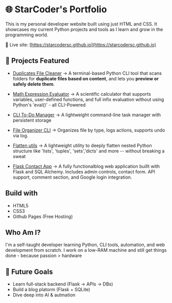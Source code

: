 # 🌐 StarCoder's Portfolio

This is my personal developer website built using just HTML and CSS.
It showcases my current Python projects and tools as I learn and grow in the programming world.

🔗 Live site: [https://starcodersc.github.io](https://starcodersc.github.io)

## 🧠 Projects Featured

- [Duplicates File Cleaner](https://github.com/StarCoderSC/duplicate-file-cleaner)
  -> A terminal-based Python CLI tool that scans folders for **duplicate files based on content**, and lets you **preview or safely delete them**.

- [Math Expression Evaluator](https://github.com/StarCoderSC/math-expression-evaluator)
  -> A scientific calculator that supports variables, user-defined functions, and full infix evaluation without using Python's 'eval()' - all CLI-Powered

- [CLI To-Do Manager](https://github.com/StarCoderSC/cli-todo-manager)
  -> A lightweight command-line task manager with persistent storage

- [File Organizer CLI](https://github.com/StarCoderSC/file-organizer-cli)
  -> Organizes file by type, logs actions, supports undo via log.

- [Flatten utils](https://github.com/StarCoderSC/flatten-utils)
  -> A lightweight utility to deeply flatten nested Python structure like 'lists', 'tuples', 'sets','dicts' and more -- without breaking a sweat

- [Flask Contact App](https://github.com/StarCoderSC/flask-contact-app)
  -> A fully functionalblog web application buillt with Flask and SQL Alchemy.
  Includes admin controls, contact form.
  API support, comment section, and Google login integration.

## Build with 

- HTML5
- CSS3
- Github Pages (Free Hosting)

## Who Am I?

I'm a self-taught developer learning Python, CLI tools, automation, and web development from scratch.
I work on a low-RAM machine and still get things done - because passion > hardware

## 🚀 Future Goals

- Learn full-stack backend (Flask -> APIs -> DBs)
- Build a blog platorm (Flask + SQLite)
- Dive deep into AI & autmation

